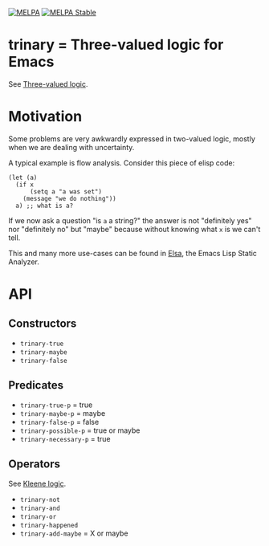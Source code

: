[![MELPA](https://melpa.org/packages/trinary-badge.svg)](https://melpa.org/#/trinary)
[![MELPA Stable](https://stable.melpa.org/packages/trinary-badge.svg)](https://stable.melpa.org/#/trinary)

# trinary = Three-valued logic for Emacs

See [Three-valued logic](https://en.wikipedia.org/wiki/Three-valued_logic).

# Motivation

Some problems are very awkwardly expressed in two-valued logic, mostly
when we are dealing with uncertainty.

A typical example is flow analysis.  Consider this piece of elisp
code:

``` emacs-lisp
(let (a)
  (if x
      (setq a "a was set")
    (message "we do nothing"))
  a) ;; what is a?
```

If we now ask a question "is `a` a string?" the answer is not
"definitely yes" nor "definitely no" but "maybe" because without
knowing what `x` is we can't tell.

This and many more use-cases can be found in
[Elsa](https://github.com/emacs-elsa/Elsa), the Emacs Lisp Static
Analyzer.

# API

## Constructors

* `trinary-true`
* `trinary-maybe`
* `trinary-false`

## Predicates

* `trinary-true-p` = true
* `trinary-maybe-p` = maybe
* `trinary-false-p` = false
* `trinary-possible-p` = true or maybe
* `trinary-necessary-p` = true

## Operators

See [Kleene logic](https://en.wikipedia.org/wiki/Three-valued_logic#Kleene_and_Priest_logics).

* `trinary-not`
* `trinary-and`
* `trinary-or`
* `trinary-happened`
* `trinary-add-maybe` = X or maybe
